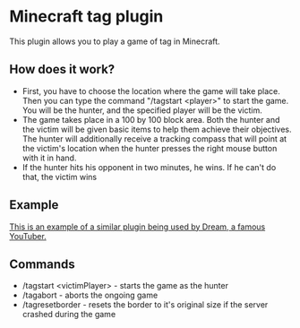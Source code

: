 # Minecraft tag plugin
This plugin allows you to play a game of tag in Minecraft.
## How does it work?
* First, you have to choose the location where the game will take place. Then you can type the command "/tagstart \<player\>" to start the game. You will be the hunter, and the specified player will be the victim.
* The game takes place in a 100 by 100 block area. Both the hunter and the victim will be given basic items to help them achieve their objectives. The hunter will additionally receive a tracking compass that will point at the victim's location when the hunter presses the right mouse button with it in hand.
* If the hunter hits his opponent in two minutes, he wins. If he can't do that, the victim wins
## Example
[This is an example of a similar plugin being used by Dream, a famous YouTuber.](https://www.youtube.com/watch?v=zEmLyLBEQHc)
## Commands
* /tagstart \<victimPlayer\> - starts the game as the hunter
* /tagabort - aborts the ongoing game
* /tagresetborder - resets the border to it's original size if the server crashed during the game
